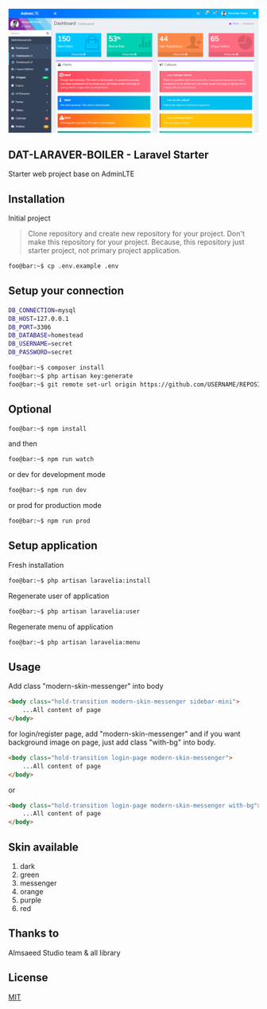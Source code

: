 ![DAT-LARAVER-BOILER](public/images/modern-skin-messenger.png?raw=true "DAT-LARAVER-BOILER - Laravel Starter")

## DAT-LARAVER-BOILER - Laravel Starter
Starter web project base on AdminLTE

## Installation

Initial project

> Clone repository and create new repository for your project. Don't make this repository for your project. Because, this repository just starter project, not primary project application.

```bash 
foo@bar:~$ cp .env.example .env 
```

## Setup your connection

```bash
DB_CONNECTION=mysql
DB_HOST=127.0.0.1
DB_PORT=3306
DB_DATABASE=homestead
DB_USERNAME=secret
DB_PASSWORD=secret
```

```bash
foo@bar:~$ composer install
foo@bar:~$ php artisan key:generate 
foo@bar:~$ git remote set-url origin https://github.com/USERNAME/REPOSITORY.git
```

## Optional

```bash
foo@bar:~$ npm install
```
and then
```bash
foo@bar:~$ npm run watch
```
or dev for development mode
```bash
foo@bar:~$ npm run dev
```
or prod for production mode
```bash
foo@bar:~$ npm run prod
```

## Setup application 

Fresh installation 

```bash
foo@bar:~$ php artisan laravelia:install
```

Regenerate user of application

```bash
foo@bar:~$ php artisan laravelia:user
```

Regenerate menu of application

```bash
foo@bar:~$ php artisan laravelia:menu
```

## Usage

Add class "modern-skin-messenger" into body

```html
<body class="hold-transition modern-skin-messenger sidebar-mini">
	...All content of page
</body>
```

for login/register page, add "modern-skin-messenger" and if you want background image on page, just add class "with-bg" into body.


```html
<body class="hold-transition login-page modern-skin-messenger">
	...All content of page
</body>
```
or
```html
<body class="hold-transition login-page modern-skin-messenger with-bg">
	...All content of page
</body>
```

## Skin available
1. dark 
2. green 
3. messenger 
4. orange 
5. purple
6. red

## Thanks to
Almsaeed Studio team & all library

## License
[MIT](LICENSE)
